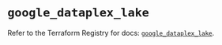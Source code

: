 # `google_dataplex_lake`

Refer to the Terraform Registry for docs: [`google_dataplex_lake`](https://registry.terraform.io/providers/hashicorp/google/5.21.0/docs/resources/dataplex_lake).
